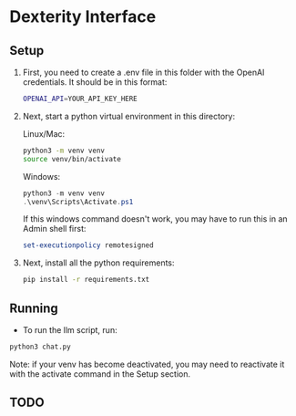 # Dexterity Interface

## Setup
1. First, you need to create a .env file in this folder with the OpenAI credentials. It should be in this format:
    ```bash
    OPENAI_API=YOUR_API_KEY_HERE
    ```

2. Next, start a python virtual environment in this directory:

    Linux/Mac:
    ```bash
    python3 -m venv venv
    source venv/bin/activate  
    ```

    Windows:
    ```powershell
    python3 -m venv venv
    .\venv\Scripts\Activate.ps1
    ```

    If this windows command doesn't work, you may have to run this in an Admin shell first:
    ```powershell
    set-executionpolicy remotesigned
    ```

3. Next, install all the python requirements:
    ```bash
    pip install -r requirements.txt
    ```


## Running
* To run the llm script, run:
```bash
python3 chat.py
```
Note: if your venv has become deactivated, you may need to reactivate it with the activate command in the Setup section.


## TODO
